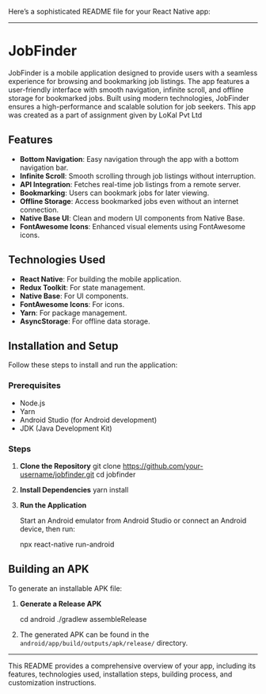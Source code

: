 Here’s a sophisticated README file for your React Native app:

---

# JobFinder

JobFinder is a mobile application designed to provide users with a seamless experience for browsing and bookmarking job listings. The app features a user-friendly interface with smooth navigation, infinite scroll, and offline storage for bookmarked jobs. Built using modern technologies, JobFinder ensures a high-performance and scalable solution for job seekers.
This app was created as a part of assignment given by LoKal Pvt Ltd

## Features

- **Bottom Navigation**: Easy navigation through the app with a bottom navigation bar.
- **Infinite Scroll**: Smooth scrolling through job listings without interruption.
- **API Integration**: Fetches real-time job listings from a remote server.
- **Bookmarking**: Users can bookmark jobs for later viewing.
- **Offline Storage**: Access bookmarked jobs even without an internet connection.
- **Native Base UI**: Clean and modern UI components from Native Base.
- **FontAwesome Icons**: Enhanced visual elements using FontAwesome icons.

## Technologies Used

- **React Native**: For building the mobile application.
- **Redux Toolkit**: For state management.
- **Native Base**: For UI components.
- **FontAwesome Icons**: For icons.
- **Yarn**: For package management.
- **AsyncStorage**: For offline data storage.

## Installation and Setup

Follow these steps to install and run the application:

### Prerequisites

- Node.js
- Yarn
- Android Studio (for Android development)
- JDK (Java Development Kit)

### Steps

1. **Clone the Repository**
   git clone https://github.com/your-username/jobfinder.git
   cd jobfinder

2. **Install Dependencies** 
   yarn install

5. **Run the Application**


     Start an Android emulator from Android Studio or connect an Android device, then run:

     npx react-native run-android

## Building an APK

To generate an installable APK file:

1. **Generate a Release APK**

   cd android
   ./gradlew assembleRelease
   
3. The generated APK can be found in the `android/app/build/outputs/apk/release/` directory.




---

This README provides a comprehensive overview of your app, including its features, technologies used, installation steps, building process, and customization instructions.
